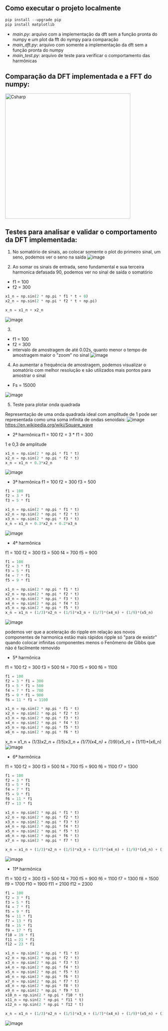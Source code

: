 ## Como executar o projeto localmente

```python
pip install --upgrade pip
pip install matplotlib
```

- *main.py*: arquivo com a implementação da dft sem a função pronta do numpy e um plot da fft do nympy para comparação
- *main_dft.py*: arquivo com somente a implementação da dft sem a função pronta do numpy
- *main_test.py*: arquivo de teste para verificar o comportamento das harmônicas

## Comparação da DFT implementada e a FFT do numpy:
<img align="center" alt="Csharp" height="400" width="400" src="https://user-images.githubusercontent.com/72985725/234274372-1f32b2e8-fd94-431c-9491-e7469b5d1d2a.png">

## Testes para analisar e validar o comportamento da DFT implementada:
1) No somatório de sinais, ao colocar somente o plot do primeiro sinal, um seno, podemos ver o seno na saída 
![image](https://user-images.githubusercontent.com/72985725/231164692-c702b43f-b44b-402c-b5bb-576cf060b923.png)

2) Ao somar os sinais de entrada, seno fundamental e sua terceira harmonica defasada 90, podemos ver no sinal de saída o somatório
- f1 = 100 
- f2 = 300

```python
x1_n = np.sin(2 * np.pi * f1 * t + 0)
x2_n = np.sin(2 * np.pi * f2 * t + np.pi)

x_n = x1_n + x2_n
```

![image](https://user-images.githubusercontent.com/72985725/231165058-9a6fb9fb-a2b1-4a8b-a77c-fa6ce8bfe7c9.png)

3) 
- f1 = 100
- f2 = 300
- intervalo de amostragem de até 0.02s, quanto menor o tempo de amostragem maior o "zoom" no sinal
![image](https://user-images.githubusercontent.com/72985725/231164101-bd72b191-45ca-4be1-8a86-269cf95c2d7b.png)

4) Ao aumentar a frequência de amostragem, podemos visualizar o somatório com melhor resolução e são utilizados mais pontos para amostrar o sinal
- Fs = 15000

![image](https://user-images.githubusercontent.com/72985725/231164337-8bba0157-06e6-4433-bd8e-d1488c6d1328.png)

5) Teste para plotar onda quadrada

Representação de uma onda quadrada ideal com amplitude de 1 pode ser representada como uma soma infinita de ondas senoidais:
![image](https://user-images.githubusercontent.com/72985725/231187023-acc9924a-b3f1-4c13-b73f-1b8d23ca2fc9.png)
https://en.wikipedia.org/wiki/Square_wave

-  2ª harmônica
f1 = 100 
f2 = 3 * f1 = 300

1 e 0,3 de amplitude

```python
x1_n = np.sin(2 * np.pi * f1 * t)
x2_n = np.sin(2 * np.pi * f2 * t)
x_n = x1_n + 0.3*x2_n
```

![image](https://user-images.githubusercontent.com/72985725/231187309-a098ea36-747d-4179-90a2-906a733ba19a.png)

-  3ª harmônica
f1 = 100 
f2 = 300
f3 = 500

```python
f1 = 100 
f2 = 3 * f1
f3 = 5 * f1

x1_n = np.sin(2 * np.pi * f1 * t)
x2_n = np.sin(2 * np.pi * f2 * t)
x3_n = np.sin(2 * np.pi * f3 * t)
x_n = x1_n + 0.3*x2_n + 0.2*x3_n
```

![image](https://user-images.githubusercontent.com/72985725/231187814-6bb297fd-66fd-4fbf-994e-06a02296b471.png)

-  4ª harmônica

f1 = 100 
f2 = 300
f3 = 500
f4 = 700
f5 = 900

```python
f1 = 100 
f2 = 3 * f1
f3 = 5 * f1
f4 = 7 * f1
f5 = 9 * f1

x1_n = np.sin(2 * np.pi * f1 * t)
x2_n = np.sin(2 * np.pi * f2 * t)
x3_n = np.sin(2 * np.pi * f3 * t)
x4_n = np.sin(2 * np.pi * f4 * t)
x5_n = np.sin(2 * np.pi * f5 * t)
x_n = x1_n + (1/3)*x2_n + (1/5)*x3_n + (1/7)*(x4_n) + (1/9)*(x5_n)
```

![image](https://user-images.githubusercontent.com/72985725/231189750-5ffebe04-e676-4ea3-8974-1c5bd24f82f3.png)

podemos ver que a aceleração do ripple em relação aos novos componentes de harmonica estão mais rápidos
ripple só "para de existir" quando colocar infinitas componentes
menos o Fenômeno de Gibbs que não é facilmente removido

-  5ª harmônica

f1 = 100 
f2 = 300
f3 = 500
f4 = 700
f5 = 900
f6 = 1100

```python
f1 = 100 
f2 = 3 * f1 = 300
f3 = 5 * f1 = 500
f4 = 7 * f1 = 700
f5 = 9 * f1 = 900
f6 = 11 * f1 = 1100

x1_n = np.sin(2 * np.pi * f1 * t)
x2_n = np.sin(2 * np.pi * f2 * t)
x3_n = np.sin(2 * np.pi * f3 * t)
x4_n = np.sin(2 * np.pi * f4 * t)
x5_n = np.sin(2 * np.pi * f5 * t)
x6_n = np.sin(2 * np.pi * f6 * t)
```

x_n = x1_n + (1/3)*x2_n + (1/5)*x3_n + (1/7)*(x4_n) + (1/9)*(x5_n) + (1/11)*(x6_n)
![image](https://user-images.githubusercontent.com/72985725/231192017-fae01f6b-67a3-42a2-8e75-62d7782d814c.png)

-  6ª harmônica

f1 = 100 
f2 = 300
f3 = 500
f4 = 700
f5 = 900
f6 = 1100
f7 = 1300

```python
f1 = 100 
f2 = 3 * f1
f3 = 5 * f1
f4 = 7 * f1
f5 = 9 * f1
f6 = 11 * f1
f7 = 13 * f1

x1_n = np.sin(2 * np.pi * f1 * t)
x2_n = np.sin(2 * np.pi * f2 * t)
x3_n = np.sin(2 * np.pi * f3 * t)
x4_n = np.sin(2 * np.pi * f4 * t)
x5_n = np.sin(2 * np.pi * f5 * t)
x6_n = np.sin(2 * np.pi * f6 * t)
x7_n = np.sin(2 * np.pi * f7 * t)

x_n = x1_n + (1/3)*x2_n + (1/5)*x3_n + (1/7)*(x4_n) + (1/9)*(x5_n) + (1/11)*(x6_n) + (1/13)*(x7_n)
```

![image](https://user-images.githubusercontent.com/72985725/231192643-c1e46ff4-cd46-4b9b-8a0d-10cb47a4721f.png)

- 11ª harmônica

f1 = 100 
f2 = 300
f3 = 500
f4 = 700
f5 = 900
f6 = 1100
f7 = 1300
f8 = 1500
f9 = 1700
f10 = 1900
f11 = 2100
f12 = 2300

```python
f1 = 100 
f2 = 3 * f1
f3 = 5 * f1
f4 = 7 * f1
f5 = 9 * f1
f6 = 11 * f1
f7 = 13 * f1
f8 = 15 * f1
f9 = 17 * f1
f10 = 19 * f1
f11 = 21 * f1
f12 = 23 * f1

x1_n = np.sin(2 * np.pi * f1 * t)
x2_n = np.sin(2 * np.pi * f2 * t)
x3_n = np.sin(2 * np.pi * f3 * t)
x4_n = np.sin(2 * np.pi * f4 * t)
x5_n = np.sin(2 * np.pi * f5 * t)
x6_n = np.sin(2 * np.pi * f6 * t)
x7_n = np.sin(2 * np.pi * f7 * t)
x8_n = np.sin(2 * np.pi * f8 * t)
x9_n = np.sin(2 * np.pi * f9 * t)
x10_n = np.sin(2 * np.pi * f10 * t)
x11_n = np.sin(2 * np.pi * f11 * t)
x12_n = np.sin(2 * np.pi * f12 * t)

x_n = x1_n + (1/3)*x2_n + (1/5)*x3_n + (1/7)*(x4_n) + (1/9)*(x5_n) + (1/11)*(x6_n) + (1/13)*(x7_n) + (1/15)*(x8_n) + (1/17)*(x9_n) + (1/19)*(x10_n) +  (1/21)*(x11_n) + (1/23)*(x12_n)
```

![image](https://user-images.githubusercontent.com/72985725/231196435-7b7dd418-0ec8-42ee-af05-511e274db8d1.png)
